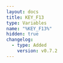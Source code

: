```yaml
---
layout: docs
title: KEY_F13
type: Variables
name: "%KEY_F13%"
hidden: true
changelog:
  - type: Added
    version: v0.7.2
---
```

